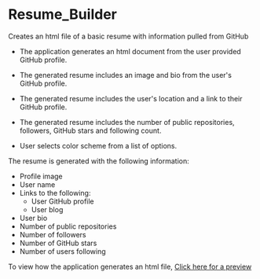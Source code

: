 # Resume_Builder

Creates an html file of a basic resume with information pulled from GitHub

- The application generates an html document from the user provided GitHub profile.

- The generated resume includes an image and bio from the user's GitHub profile.

- The generated resume includes the user's location and a link to their GitHub profile.

- The generated resume includes the number of public repositories, followers, GitHub stars and following count.

- User selects color scheme from a list of options.

The resume is generated with the following information:

- Profile image
- User name
- Links to the following:
  - User GitHub profile
  - User blog
- User bio
- Number of public repositories
- Number of followers
- Number of GitHub stars
- Number of users following

To view how the application generates an html file, [Click here for a preview](./dev_profile.gif)
